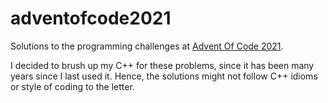 # adventofcode2021

Solutions to the programming challenges at [Advent Of Code 2021](https://adventofcode.com/2021).

I decided to brush up my C++ for these problems, since it has been many years since I last used it. Hence, the solutions might not follow C++ idioms or style of coding to the letter.
